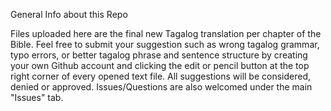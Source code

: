 General Info about this Repo

Files uploaded here are the final new Tagalog translation per chapter of the Bible. 
Feel free to submit your suggestion such as wrong tagalog grammar, typo errors, or better tagalog phrase and sentence structure by creating your own Github account and clicking the edit or pencil button at the top right corner of every opened text file.        All suggestions will be considered, denied or approved.
Issues/Questions are also welcomed under the main "Issues" tab.

